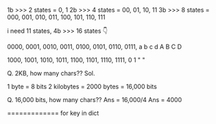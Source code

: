 1b >>> 2 states = 0, 1
2b >>> 4 states = 00, 01, 10, 11
3b >>> 8 states = 000, 001, 010, 011, 100, 101, 110, 111

i need 11 states, 4b >>> 16 states 👇

0000, 0001, 0010, 0011, 0100, 0101, 0110, 0111,
a b c d A B C D

1000, 1001, 1010, 1011, 1100, 1101, 1110, 1111,
0 1 " "

Q. 2KB, how many chars??
Sol.

1 byte = 8 bits
2 kilobytes = 2000 bytes = 16,000 bits

Q. 16,000 bits, how many chars??
Ans = 16,000/4
Ans = 4000

=============
for key in dict
